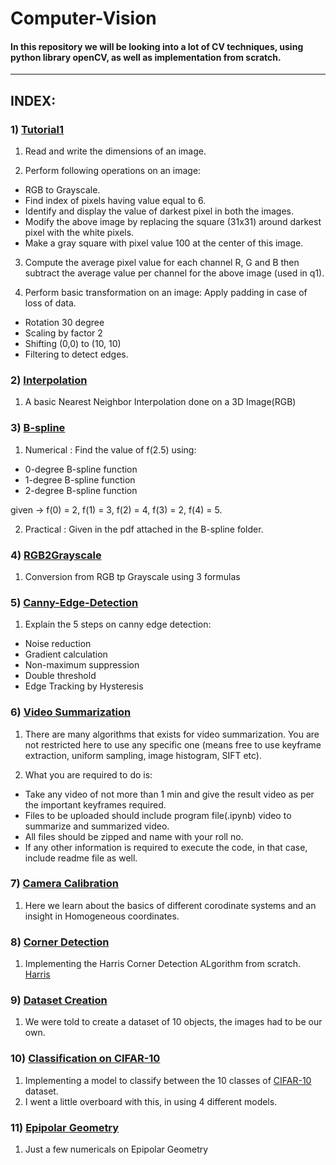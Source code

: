 # Computer-Vision

#### In this repository we will be looking into a lot of CV techniques, using python library openCV, as well as implementation from scratch.

------

## INDEX:

### 1) [Tutorial1](https://github.com/XXDIL/Computer-Vision/tree/main/tut1)

1. Read and write the dimensions of an image.

2. Perform following operations on an image:<br/>
  - RGB to Grayscale.<br/>
  - Find index of pixels having value equal to 6.<br/>
  - Identify and display the value of darkest pixel in both the images.<br/>
  - Modify the above image by replacing the square (31x31) around darkest pixel with the white pixels.<br/>
  - Make a gray square with pixel value 100 at the center of this image.<br/>
  

3. Compute the average pixel value for each channel R, G and B then subtract the average value per
channel for the above image (used in q1).

4. Perform basic transformation on an image: Apply padding in case of loss of data.<br/>
  - Rotation 30 degree<br/>
  - Scaling by factor 2<br/>
  - Shifting (0,0) to (10, 10)<br/>
  - Filtering to detect edges.<br/>

### 2) [Interpolation](https://github.com/XXDIL/Computer-Vision/tree/main/tut2)

1. A basic Nearest Neighbor Interpolation done on a 3D Image(RGB)

### 3) [B-spline](https://github.com/XXDIL/Computer-Vision/tree/main/B-spline)

1. Numerical : Find the value of f(2.5) using:<br/>
  - 0-degree B-spline function<br/>
  - 1-degree B-spline function<br/>
  - 2-degree B-spline function<br/>
  
given -> f(0) = 2, f(1) = 3, f(2) = 4, f(3) = 2, f(4) = 5.

2. Practical : Given in the pdf attached in the B-spline folder.

### 4) [RGB2Grayscale](https://github.com/XXDIL/Computer-Vision/tree/main/Grayscale)

1. Conversion from RGB tp Grayscale using 3 formulas

### 5) [Canny-Edge-Detection](https://github.com/XXDIL/Computer-Vision/tree/main/Canny)

1. Explain the 5 steps on canny edge detection:<br/>
  - Noise reduction<br/>
  - Gradient calculation<br/>
  - Non-maximum suppression<br/>
  - Double threshold<br/>
  - Edge Tracking by Hysteresis

### 6) [Video Summarization](https://github.com/XXDIL/Computer-Vision/tree/main/Video-Summary)

1. There are many algorithms that exists for video summarization. You are not restricted here to use any specific one (means free to use keyframe extraction, uniform sampling, image histogram, SIFT etc).

2. What you are required to do is:<br/>
  - Take any video of not more than 1 min and give the result video as per the important keyframes required.<br/>
  - Files to be uploaded should include program file(.ipynb) video to summarize and summarized video.<br/>
  - All files should be zipped and name with your roll no.<br/>
  - If any other information is required to execute the code, in that case, include readme file as well.

### 7) [Camera Calibration](https://github.com/XXDIL/Computer-Vision/tree/main/Camera-Calibration)

1. Here we learn about the basics of different corodinate systems and an insight in Homogeneous coordinates.

### 8) [Corner Detection](https://github.com/XXDIL/Computer-Vision/tree/main/Harris)

1. Implementing the Harris Corner Detection ALgorithm from scratch. [Harris](https://en.wikipedia.org/wiki/Harris_Corner_Detector)

### 9) [Dataset Creation](https://github.com/XXDIL/Computer-Vision/tree/main/Dataset)

1. We were told to create a dataset of 10 objects, the images had to be our own.

### 10) [Classification on CIFAR-10](https://github.com/XXDIL/Computer-Vision/tree/main/CIFAR-10)

1. Implementing a model to classify between the 10 classes of [CIFAR-10](https://www.cs.toronto.edu/~kriz/cifar.html) dataset.
2. I went a little overboard with this, in using 4 different models.

### 11) [Epipolar Geometry](https://github.com/XXDIL/Computer-Vision/tree/main/Epipolar-Geometry)

1. Just a few numericals on Epipolar Geometry
